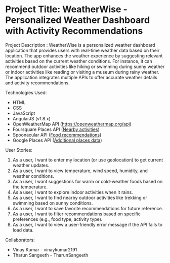 # Project Title: WeatherWise - Personalized Weather Dashboard with Activity Recommendations

Project Description : WeatherWise is a personalized weather dashboard application that provides users with real-time weather    data based on their location. The app enhances the weather experience by suggesting relevant activities based on the current weather conditions. For instance, it can recommend outdoor activities like hiking or swimming during sunny weather or indoor activities like reading or visiting a museum during rainy weather. The application integrates multiple APIs to offer accurate weather details and activity recommendations.

Technologies Used:

* HTML
* CSS
* JavaScript
* AngularJS (v1.8.x)
* OpenWeatherMap API (https://openweathermap.org/api)
* Foursquare Places API ([Nearby activities](https://location.foursquare.com/products/places-api/))
* Spoonacular API ([Food recommendations](https://spoonacular.com/food-api))
* Google Places API ([Additional places data](https://developers.google.com/maps/documentation/places/web-service/get-api-key))

User Stories:

1. As a user, I want to enter my location (or use geolocation) to get current weather updates.
2. As a user, I want to view temperature, wind speed, humidity, and weather conditions.
3. As a user, I want suggestions for warm or cold-weather foods based on the temperature.
4. As a user, I want to explore indoor activities when it rains.
5. As a user, I want to find nearby outdoor activities like trekking or swimming based on sunny conditions.
6. As a user, I want to save favorite recommendations for future reference.
7. As a user, I want to filter recommendations based on specific preferences (e.g., food type, activity type).
8. As a user, I want to view a user-friendly error message if the API fails to load data.

Collaborators:

*   Vinay Kumar - vinaykumar2191
*   Tharun Sangeeth - TharunSangeeth